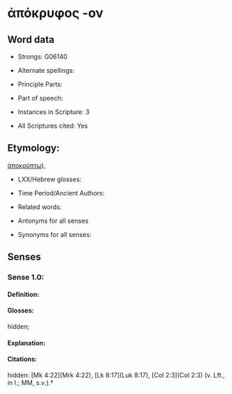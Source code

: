 # ἀπόκρυφος -ον

<!-- Status: S2=NeedsEdits -->
<!-- Lexica used for edits:   -->

## Word data

* Strongs: G06140

* Alternate spellings:



* Principle Parts: 


* Part of speech: 


* Instances in Scripture: 3

* All Scriptures cited: Yes

## Etymology: 

[ἀποκρύπτω]()),

* LXX/Hebrew glosses: 


* Time Period/Ancient Authors: 


* Related words: 

* Antonyms for all senses

* Synonyms for all senses: 


## Senses 


### Sense  1.0: 

#### Definition: 

#### Glosses: 

hidden; 

#### Explanation: 


#### Citations: 

hidden: [Mk 4:22](Mrk 4:22), [Lk 8:17](Luk 8:17), [Col 2:3](Col 2:3) (v. Lft., in l.; MM, s.v.).†
